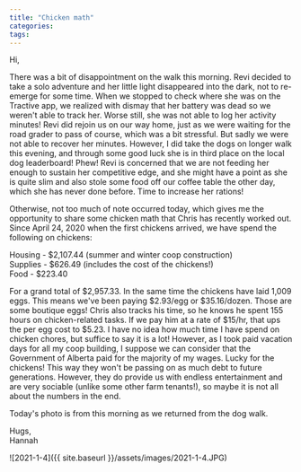 ```yaml
---
title: "Chicken math"
categories:
tags:
---
```


Hi,

There was a bit of disappointment on the walk this morning. Revi decided to take a solo adventure and her little light disappeared into the dark, not to re-emerge for some time. When we stopped to check where she was on the Tractive app, we realized with dismay that her battery was dead so we weren't able to track her. Worse still, she was not able to log her activity minutes! Revi did rejoin us on our way home, just as we were waiting for the road grader to pass of course, which was a bit stressful. But sadly we were not able to recover her minutes. However, I did take the dogs on longer walk this evening, and through some good luck she is in third place on the local dog leaderboard! Phew! Revi is concerned that we are not feeding her enough to sustain her competitive edge, and she might have a point as she is quite slim and also stole some food off our coffee table the other day, which she has never done before. Time to increase her rations!

Otherwise, not too much of note occurred today, which gives me the opportunity to share some chicken math that Chris has recently worked out. Since April 24, 2020 when the first chickens arrived, we have spend the following on chickens:

Housing - $2,107.44 (summer and winter coop construction)</br>
Supplies - $626.49 (includes the cost of the chickens!)</br>
Food - $223.40

For a grand total of $2,957.33. In the same time the chickens have laid 1,009 eggs. This means we've been paying $2.93/egg or $35.16/dozen. Those are some boutique eggs! Chris also tracks his time, so he knows he spent 155 hours on chicken-related tasks. If we pay him at a rate of $15/hr, that ups the per egg cost to $5.23. I have no idea how much time I have spend on chicken chores, but suffice to say it is a lot! However, as I took paid vacation days for all my coop building, I suppose we can consider that the Government of Alberta paid for the majority of my wages. Lucky for the chickens! This way they won't be passing on as much debt to future generations. However, they do provide us with endless entertainment and are very sociable (unlike some other farm tenants!), so maybe it is not all about the numbers in the end.

Today's photo is from this morning as we returned from the dog walk.

Hugs,</br>
Hannah

![2021-1-4]({{ site.baseurl }}/assets/images/2021-1-4.JPG)